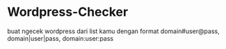 # Wordpress-Checker
buat ngecek wordpress dari list kamu
dengan format domain#user@pass, domain|user|pass, domain:user:pass

